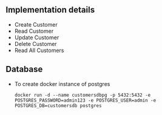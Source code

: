 ## Implementation details
- Create Customer
- Read Customer
- Update Customer
- Delete Customer
- Read All Customers

## Database

- To create docker instance of postgres

    ```docker run -d --name customersdbpg -p 5432:5432 -e POSTGRES_PASSWORD=admin123 -e POSTGRES_USER=admin -e POSTGRES_DB=customersdb postgres```